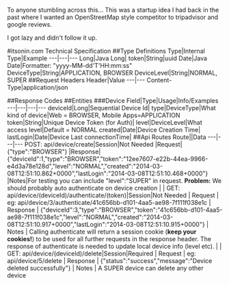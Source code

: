 To anyone stumbling across this...  This was a startup idea I had back in the past where I wanted an OpenStreetMap style competitor to tripadvisor and google reviews.

I got lazy and didn't follow it up.


#itsonin.com Technical Specification
##Type Definitions
Type|Internal Type|Example
---|---|---
Long|Java Long|
token|String|uuid
Date|Java Date|Formatter: "yyyy-MM-dd'T'HH:mm:ss"
DeviceType|String|APPLICATION, BROWSER
DeviceLevel|String|NORMAL, SUPER
##Request Headers
Header|Value
---|---
Content-Type|application/json

##Response Codes
##Entities 
###Device
Field|Type|Usage|Info/Examples
---|---|---|---
deviceId|Long|Sequential Device Id|
type|DeviceType|What kind of device|Web = BROWSER, Mobile Apps=APPLICATION
token|String|Unique Device Token (for Auth)|
level|DeviceLevel|What access level|Default = NORMAL
created|Date|Device Creation Time|
lastLogin|Date|Device Last connectionTime|
##Api Routes
Route||Data
---|---|---
POST: api/device/create|Session|Not Needed
 |Request|{"type":"BROWSER"}
 |Response|{"deviceId":1,"type":"BROWSER","token":"12ee7607-e22b-44ea-9966-e4d3a78e128d","level":"NORMAL","created":"2014-03-08T12:51:10.862+0000","lastLogin":"2014-03-08T12:51:10.468+0000"}
 |Notes|For testing you can include "level":"SUPER" in request. **Problem:** We should probably auto authenticate on device creation
 | |
GET: api/device/(deviceId)/authenticate/(token)|Session|Not Needed
 | Request |  eg: api/device/3/authenticate/41c656bb-d101-4aa5-ae98-7f111f038e1c
 | Response | {"deviceId":3,"type":"BROWSER","token":"41c656bb-d101-4aa5-ae98-7f111f038e1c","level":"NORMAL","created":"2014-03-08T12:51:10.917+0000","lastLogin":"2014-03-08T12:51:10.915+0000"}
 | Notes | Calling authenticate will return a session cookie (**keep your cookies!**) to be used for all further requests in the response header. The response of authenticate is needed to update local device info (level etc).
 | |
GET: api/device/(deviceId)/delete|Session|Required
 | Request | eg: api/device/5/delete
 | Response | {"status":"success","message":"Device deleted successfully"}
 | Notes | A SUPER device can delete any other device
 
